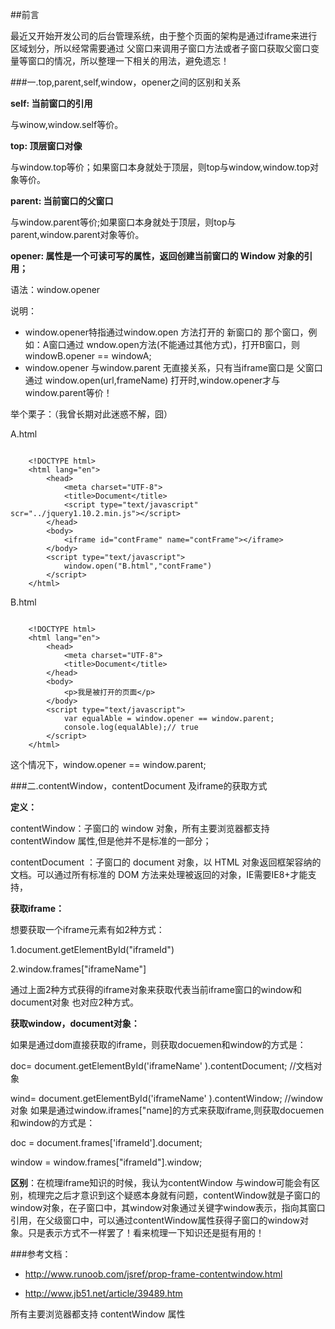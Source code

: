 ##前言

最近又开始开发公司的后台管理系统，由于整个页面的架构是通过iframe来进行区域划分，所以经常需要通过 父窗口来调用子窗口方法或者子窗口获取父窗口变量等窗口的情况，所以整理一下相关的用法，避免遗忘！

###一.top,parent,self,window，opener之间的区别和关系

**self: 当前窗口的引用**

与winow,window.self等价。

**top: 顶层窗口对像**

与window.top等价；如果窗口本身就处于顶层，则top与window,window.top对象等价。

**parent: 当前窗口的父窗口**

与window.parent等价;如果窗口本身就处于顶层，则top与parent,window.parent对象等价。

**opener: 属性是一个可读可写的属性，返回创建当前窗口的 Window 对象的引用；**

语法：window.opener

说明：

- window.opener特指通过window.open 方法打开的 新窗口的 那个窗口，例如：A窗口通过 wndow.open方法(不能通过其他方式)，打开B窗口，则windowB.opener == windowA;
- window.opener 与window.parent 无直接关系，只有当iframe窗口是 父窗口通过 window.open(url,frameName) 打开时,window.opener才与window.parent等价！


举个栗子：（我曾长期对此迷惑不解，囧）

A.html
```

	<!DOCTYPE html>
	<html lang="en">
	    <head>
	        <meta charset="UTF-8">
	        <title>Document</title>
	        <script type="text/javascript" scr="../jquery1.10.2.min.js"></script>
	    </head>
	    <body>
	        <iframe id="contFrame" name="contFrame"></iframe>
	    </body>
	    <script type="text/javascript">
	        window.open("B.html","contFrame")
	    </script>
	</html>
```
B.html
```

	<!DOCTYPE html>
	<html lang="en">
	    <head>
	        <meta charset="UTF-8">
	        <title>Document</title>
	    </head>
	    <body>
	        <p>我是被打开的页面</p>
	    </body>
	    <script type="text/javascript">
	        var equalAble = window.opener == window.parent;
	        console.log(equalAble);// true
	    </script>
	</html>

```
这个情况下，window.opener == window.parent;

 

###二.contentWindow，contentDocument 及iframe的获取方式

**定义：**

contentWindow：子窗口的 window 对象，所有主要浏览器都支持 contentWindow 属性,但是他并不是标准的一部分；

contentDocument ：子窗口的 document 对象，以 HTML 对象返回框架容纳的文档。可以通过所有标准的 DOM 方法来处理被返回的对象，IE需要IE8+才能支持，

 

**获取iframe：**

想要获取一个iframe元素有如2种方式：

1.document.getElementById("iframeId")

2.window.frames["iframeName"]

通过上面2种方式获得的iframe对象来获取代表当前iframe窗口的window和document对象 也对应2种方式。

 

**获取window，document对象：**

如果是通过dom直接获取的iframe，则获取docuemen和window的方式是：

doc= document.getElementById('iframeName' ).contentDocument; //文档对象

wind= document.getElementById('iframeName' ).contentWindow;  //window对象
如果是通过window.iframes["name]的方式来获取iframe,则获取docuemen和window的方式是：

doc = document.frames['iframeId'].document;

window = window.frames["iframeId"].window;
 

**区别**：在梳理iframe知识的时候，我认为contentWindow 与window可能会有区别，梳理完之后才意识到这个疑惑本身就有问题，contentWindow就是子窗口的window对象，在子窗口中，其window对象通过关键字window表示，指向其窗口引用，在父级窗口中，可以通过contentWindow属性获得子窗口的window对象。只是表示方式不一样罢了！看来梳理一下知识还是挺有用的！

 

###参考文档：

- <http://www.runoob.com/jsref/prop-frame-contentwindow.html>

- <http://www.jb51.net/article/39489.htm>


所有主要浏览器都支持 contentWindow 属性